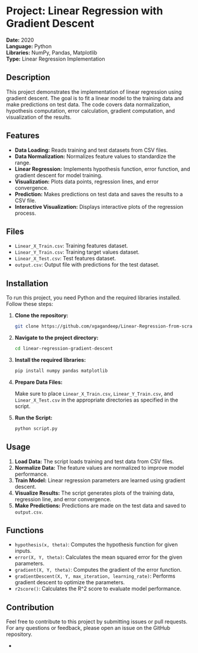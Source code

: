 
# Project: Linear Regression with Gradient Descent

**Date:** 2020  
**Language:** Python  
**Libraries:** NumPy, Pandas, Matplotlib  
**Type:** Linear Regression Implementation

## Description

This project demonstrates the implementation of linear regression using gradient descent. The goal is to fit a linear model to the training data and make predictions on test data. The code covers data normalization, hypothesis computation, error calculation, gradient computation, and visualization of the results.

## Features

- **Data Loading:** Reads training and test datasets from CSV files.
- **Data Normalization:** Normalizes feature values to standardize the range.
- **Linear Regression:** Implements hypothesis function, error function, and gradient descent for model training.
- **Visualization:** Plots data points, regression lines, and error convergence.
- **Prediction:** Makes predictions on test data and saves the results to a CSV file.
- **Interactive Visualization:** Displays interactive plots of the regression process.

## Files

- `Linear_X_Train.csv`: Training features dataset.
- `Linear_Y_Train.csv`: Training target values dataset.
- `Linear_X_Test.csv`: Test features dataset.
- `output.csv`: Output file with predictions for the test dataset.

## Installation

To run this project, you need Python and the required libraries installed. Follow these steps:

1. **Clone the repository:**

   ```bash
   git clone https://github.com/xgagandeep/Linear-Regression-from-scratch-gradient-descent.git
   ```

2. **Navigate to the project directory:**

   ```bash
   cd linear-regression-gradient-descent
   ```

3. **Install the required libraries:**

   ```bash
   pip install numpy pandas matplotlib
   ```

4. **Prepare Data Files:**

   Make sure to place `Linear_X_Train.csv`, `Linear_Y_Train.csv`, and `Linear_X_Test.csv` in the appropriate directories as specified in the script.

5. **Run the Script:**

   ```bash
   python script.py
   ```

## Usage

1. **Load Data:** The script loads training and test data from CSV files.
2. **Normalize Data:** The feature values are normalized to improve model performance.
3. **Train Model:** Linear regression parameters are learned using gradient descent.
4. **Visualize Results:** The script generates plots of the training data, regression line, and error convergence.
5. **Make Predictions:** Predictions are made on the test data and saved to `output.csv`.

## Functions

- `hypothesis(x, theta)`: Computes the hypothesis function for given inputs.
- `error(X, Y, theta)`: Calculates the mean squared error for the given parameters.
- `gradient(X, Y, theta)`: Computes the gradient of the error function.
- `gradientDescent(X, Y, max_iteration, learning_rate)`: Performs gradient descent to optimize the parameters.
- `r2score()`: Calculates the R^2 score to evaluate model performance.

## Contribution

Feel free to contribute to this project by submitting issues or pull requests. For any questions or feedback, please open an issue on the GitHub repository.

-
